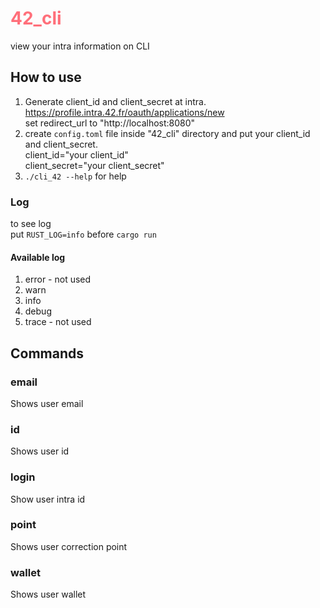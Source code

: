 # <span style="color: rgb(255, 111, 122)"> 42_cli </span>
view your intra information on CLI

## How to use
1. Generate client_id and client_secret at intra.\
https://profile.intra.42.fr/oauth/applications/new  \
set redirect_url to "http://localhost:8080"
2. create `config.toml` file inside "42_cli" directory and put your client_id and client_secret.\
	client_id="your client_id" \
	client_secret="your client_secret"
4. `./cli_42 --help` for help

### Log
to see log \
put `RUST_LOG=info` before `cargo run`

#### Available log
1. error - not used
2. warn
3. info
4. debug
5. trace - not used

## Commands
### email
Shows user email
### id
Shows user id
### login
Show user intra id
### point
Shows user correction point
### wallet
Shows user wallet

